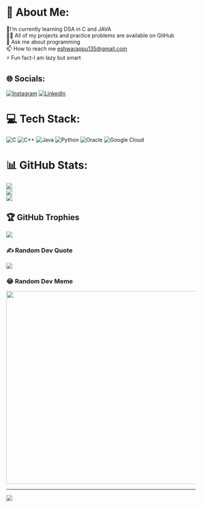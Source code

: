 # 💫 About Me:
🔭I’m currently learning DSA in C and JAVA<br>👨‍💻 All of my projects and practice problems are available on GitHub<br>💬 Ask me about programming<br>📫 How to reach me eshwarappu135@gmail.com<br>⚡ Fun fact-I am lazy but smart


## 🌐 Socials:
[![Instagram](https://img.shields.io/badge/Instagram-%23E4405F.svg?logo=Instagram&logoColor=white)](https://instagram.com/eshwark123) [![LinkedIn](https://img.shields.io/badge/LinkedIn-%230077B5.svg?logo=linkedin&logoColor=white)](https://linkedin.com/in/https://www.linkedin.com/in/eshwar-k-21a05424b/) 

# 💻 Tech Stack:
![C](https://img.shields.io/badge/c-%2300599C.svg?style=for-the-badge&logo=c&logoColor=white) ![C++](https://img.shields.io/badge/c++-%2300599C.svg?style=for-the-badge&logo=c%2B%2B&logoColor=white) ![Java](https://img.shields.io/badge/java-%23ED8B00.svg?style=for-the-badge&logo=java&logoColor=white) ![Python](https://img.shields.io/badge/python-3670A0?style=for-the-badge&logo=python&logoColor=ffdd54) ![Oracle](https://img.shields.io/badge/Oracle-F80000?style=for-the-badge&logo=oracle&logoColor=white) ![Google Cloud](https://img.shields.io/badge/Google%20Cloud-%234285F4.svg?style=for-the-badge&logo=google-cloud&logoColor=white)
# 📊 GitHub Stats:
![](https://github-readme-stats.vercel.app/api?username=1RN21CS056&theme=radical&hide_border=false&include_all_commits=true&count_private=true)<br/>
![](https://github-readme-streak-stats.herokuapp.com/?user=1RN21CS056&theme=radical&hide_border=false)<br/>
![](https://github-readme-stats.vercel.app/api/top-langs/?username=1RN21CS056&theme=radical&hide_border=false&include_all_commits=true&count_private=true&layout=compact)

## 🏆 GitHub Trophies
![](https://github-profile-trophy.vercel.app/?username=1RN21CS056&theme=radical&no-frame=false&no-bg=true&margin-w=4)

### ✍️ Random Dev Quote
![](https://quotes-github-readme.vercel.app/api?type=horizontal&theme=radical)

### 😂 Random Dev Meme
<img src="https://random-memer.herokuapp.com/" width="512px"/>

---
[![](https://visitcount.itsvg.in/api?id=1RN21CS056&icon=0&color=0)](https://visitcount.itsvg.in)

<!-- Proudly created with GPRM ( https://gprm.itsvg.in ) -->
